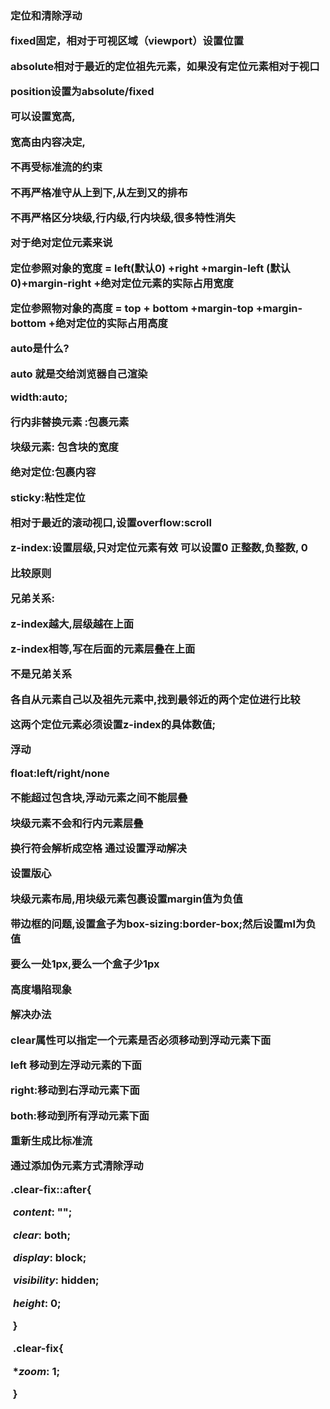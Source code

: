 <h3> 定位和清除浮动

fixed固定，相对于可视区域（viewport）设置位置

absolute相对于最近的定位祖先元素，如果没有定位元素相对于视口

position设置为absolute/fixed

可以设置宽高,

宽高由内容决定,

不再受标准流的约束

不再严格准守从上到下,从左到又的排布

不再严格区分块级,行内级,行内块级,很多特性消失

对于绝对定位元素来说

定位参照对象的宽度 = left(默认0) +right +margin-left (默认0)+margin-right +绝对定位元素的实际占用宽度

定位参照物对象的高度 = top + bottom +margin-top +margin-bottom +绝对定位的实际占用高度

auto是什么?

auto 就是交给浏览器自己渲染

width:auto;

行内非替换元素 :包裹元素

块级元素: 包含块的宽度

绝对定位:包裹内容

sticky:粘性定位

相对于最近的滚动视口,设置overflow:scroll

z-index:设置层级,只对定位元素有效 可以设置0 正整数,负整数, 0

比较原则

兄弟关系:

z-index越大,层级越在上面

z-index相等,写在后面的元素层叠在上面

不是兄弟关系

各自从元素自己以及祖先元素中,找到最邻近的两个定位进行比较

这两个定位元素必须设置z-index的具体数值;

浮动

float:left/right/none

不能超过包含块,浮动元素之间不能层叠

块级元素不会和行内元素层叠

换行符会解析成空格  通过设置浮动解决

设置版心

块级元素布局,用块级元素包裹设置margin值为负值

带边框的问题,设置盒子为box-sizing:border-box;然后设置ml为负值

要么一处1px,要么一个盒子少1px

高度塌陷现象

解决办法

clear属性可以指定一个元素是否必须移动到浮动元素下面

left 移动到左浮动元素的下面

right:移动到右浮动元素下面

both:移动到所有浮动元素下面

重新生成比标准流

通过添加伪元素方式清除浮动

.clear-fix::after{

​            *content*: "";

​            *clear*: both;

​            *display*: block;



​            *visibility*: hidden;

​            *height*: 0;

​        }

​        .clear-fix{

​            **zoom*: 1;

​        }
